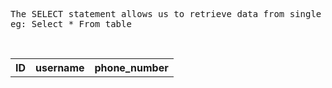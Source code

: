 <pre>
The SELECT statement allows us to retrieve data from single or multiple tables on the database.
eg: Select * From table
</pre>
<br/>
<table>
<tr>
  <th>ID</th>
  <th>username</th>
  <th>phone_number</th>
</tr>
</table>
